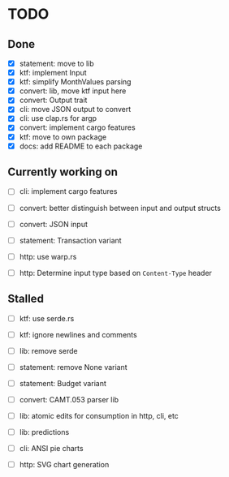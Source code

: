 # TODO

## Done

- [x] statement: move to lib
- [x] ktf: implement Input
- [x] ktf: simplify MonthValues parsing
- [x] convert: lib, move ktf input here
- [x] convert: Output trait
- [x] cli: move JSON output to convert
- [x] cli: use clap.rs for argp
- [x] convert: implement cargo features
- [x] ktf: move to own package
- [x] docs: add README to each package

## Currently working on

- [ ] cli: implement cargo features

- [ ] convert: better distinguish between input and output structs
- [ ] convert: JSON input

- [ ] statement: Transaction variant

- [ ] http: use warp.rs
- [ ] http: Determine input type based on `Content-Type` header

## Stalled

- [ ] ktf: use serde.rs
- [ ] ktf: ignore newlines and comments
- [ ] lib: remove serde
- [ ] statement: remove None variant

- [ ] statement: Budget variant
- [ ] convert: CAMT.053 parser lib

- [ ] lib: atomic edits for consumption in http, cli, etc

- [ ] lib: predictions
- [ ] cli: ANSI pie charts
- [ ] http: SVG chart generation
